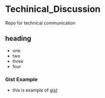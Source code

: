 # Techinical_Discussion
Repo for technical communication

## heading
* one 
* two
* three
* four 

### Gist Example 
* this is example of [gist](https://gist.github.com/Priyajeet007/e16ba1bd8039497f0bd49fcf9395453a)
